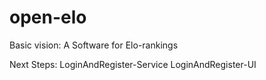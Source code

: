 # open-elo
Basic vision: A Software for Elo-rankings

Next Steps:
    LoginAndRegister-Service
    LoginAndRegister-UI